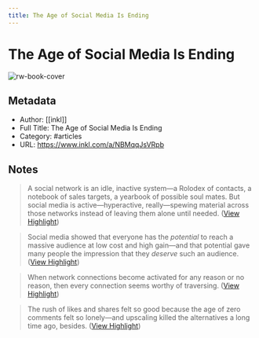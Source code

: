 ```yaml
---
title: The Age of Social Media Is Ending
---
```

# The Age of Social Media Is Ending

![rw-book-cover](https://d2metu7p3j9v4v.cloudfront.net/s3/article/lead_image/16975734/original.png)

## Metadata
- Author: [[inkl]]
- Full Title: The Age of Social Media Is Ending
- Category: #articles
- URL: https://www.inkl.com/a/NBMqqJsVRpb

## Notes
> A social network is an idle, inactive system—a Rolodex of contacts, a notebook of sales targets, a yearbook of possible soul mates. But social media is active—hyperactive, really—spewing material across those networks instead of leaving them alone until needed. ([View Highlight](https://read.readwise.io/read/01gmgf8nvfcjce127vrercy3ke))

> Social media showed that everyone has the *potential* to reach a massive audience at low cost and high gain—and that potential gave many people the impression that they *deserve* such an audience. ([View Highlight](https://read.readwise.io/read/01gmhnr8bxddtajgxpds1h3ay6))

> When network connections become activated for any reason or no reason, then every connection seems worthy of traversing. ([View Highlight](https://read.readwise.io/read/01gmhnv3cgcs7ae0p8tjxtbj64))

> The rush of likes and shares felt so good because the age of zero comments felt so lonely—and upscaling killed the alternatives a long time ago, besides. ([View Highlight](https://read.readwise.io/read/01gmhnx06gf9a119068b1hk4b4))

